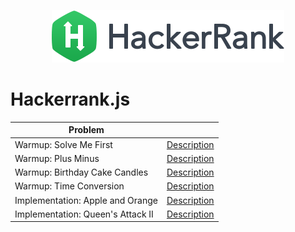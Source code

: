 <p align="center">
    <img alt="HackerRank" src="logo.png">
</p>

# Hackerrank.js

| Problem  |    |
| ------------- | ------------- |
| Warmup: Solve Me First | [Description](https://www.hackerrank.com/challenges/solve-me-first/problem)
| Warmup: Plus Minus | [Description](https://www.hackerrank.com/challenges/plus-minus/problem)
| Warmup: Birthday Cake Candles | [Description](https://www.hackerrank.com/challenges/birthday-cake-candles/problem)
| Warmup: Time Conversion | [Description](https://www.hackerrank.com/challenges/time-conversion/problem)
| Implementation: Apple and Orange | [Description](https://www.hackerrank.com/challenges/apple-and-orange/problem)
| Implementation: Queen's Attack II | [Description](https://www.hackerrank.com/challenges/queens-attack-2/problem)


